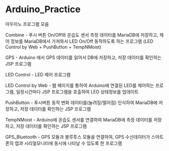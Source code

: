 # Arduino_Practice
아두이노 프로그램 모음

Combine - 푸시 버튼 On/Off와 온습도 센서 측정 데이터를 MariaDB에 저장하고, 제어 정보를 MariaDB에서 가져와서 LED On/Off 동작하도록 하는 프로그램
(LED Control by Web + PushButton + TempNMoist)

GPS - Arduino 에서 GPS 데이터를 읽어서 DB에 저장하고, 저장 데이터를 확인하는 JSP 프로그램

LED Control - LED 제어 프로그램

LED Control by Web - 웹 페이지를 통하여 Arduino에 연결된 LED를 제어하는 프로그램, 일정시간마다 JSP 프로그램을 호출하여 LED 상태정보를 업데이트

PushButton - 푸시버튼 동작 변화 데이터를(눌려짐/떨어짐) 인식하여 MariaDB에 저장하고, 저장 데이터를 확인하는 JSP 프로그램

TempNMoist - Arduino에 온습도 센서를 연결하여 MariaDB에 측정 데이터를 저장하고, 저장 데이터를 확인하는 JSP 프로그램

GPS_Bluetooth - GPS 모듈과 블루투스 모듈을 연결하여, GPS 수신데이터가 스마트폰의 앱과 시리얼모니터에 동시에 나타날 수 있도록 한 프로그램
